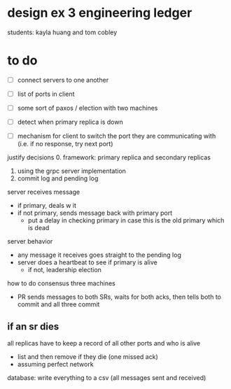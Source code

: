 # design ex 3 engineering ledger
students: kayla huang and tom cobley

# to do 

- [ ] connect servers to one another
- [ ] list of ports in client
- [ ] some sort of paxos / election with two machines
- [ ] detect when primary replica is down
- [ ] mechanism for client to switch the port they are communicating with (i.e. if no response, try next port)


justify decisions
0. framework: primary replica and secondary replicas
1. using the grpc server implementation
2. commit log and pending log 



server receives message
- if primary, deals w it
- if not primary, sends message back with primary port
    - put a delay in checking primary in case this is the old primary which is dead

server behavior
- any message it receives goes straight to the pending log
- server does a heartbeat to see if primary is alive
    - if not, leadership election


how to do consensus
three machines
- PR sends messages to both SRs, waits for both acks, then tells both to commit and all three commit

if an sr dies
- 

all replicas have to keep a record of all other ports and who is alive
- list and then remove if they die (one missed ack)
- assuming perfect network


database: write everything to a csv (all messages sent and received)